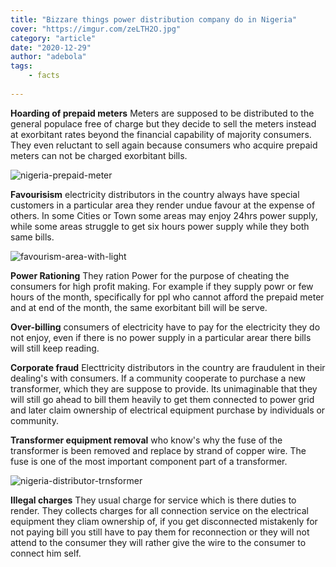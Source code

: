 ```yaml
---
title: "Bizzare things power distribution company do in Nigeria"
cover: "https://imgur.com/zeLTH2O.jpg"
category: "article"
date: "2020-12-29"
author: "adebola"
tags:
    - facts
    
---
```


**Hoarding of prepaid meters**
 Meters are supposed to be distributed to the general populace free of charge but they decide to sell the meters instead at exorbitant rates beyond the financial capability of majority consumers. They even reluctant to sell again because consumers who acquire prepaid meters can not be charged exorbitant bills.

![nigeria-prepaid-meter](https://imgur.com/hhqITuW.jpg)

**Favourisism**
 electricity distributors in the country always have special customers in a particular area they render undue favour at the expense of others. In some Cities or Town some areas may enjoy 24hrs power supply, while some areas struggle to get six hours power supply while they both same bills.

![favourism-area-with-light](https://imgur.com/V0yHww5.jpg)

**Power Rationing**
 They ration Power for the purpose of cheating the consumers for high profit making. For example if they supply powr or few hours of the month, specifically for ppl who cannot afford the prepaid meter and at end of the month, the same exorbitant bill will be serve.

**Over-billing**
 consumers of electricity have to pay for the electricity they do not enjoy, even if there is no power supply in a particular arear there bills will still keep reading.

**Corporate fraud**
 Electtricity distributors in the country are fraudulent in their dealing's with consumers. If a community cooperate to purchase a new transformer, which they are suppose to provide. Its unimaginable that they will still go ahead to bill them heavily to get them connected to power grid and later claim ownership of electrical equipment purchase by individuals or community.

**Transformer equipment removal**
 who know's why the fuse of the transformer is been removed and replace by strand of copper wire. The fuse is one of the most important component part of a transformer.

![nigeria-distributor-trnsformer](https://i.imgur.com/PafP8F5.jpg)

**Illegal charges**
 They usual charge for service which is there duties to render. They collects charges for all connection service on the electrical equipment they cliam ownership of, if you get disconnected mistakenly for not paying bill you still have to pay them for reconnection or they will not attend to the consumer they will rather give the wire to the consumer to connect him self.